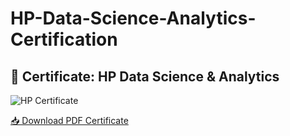 # HP-Data-Science-Analytics-Certification
## 📜 Certificate: HP Data Science & Analytics

![HP Certificate](images/certificate.jpg)

[📥 Download PDF Certificate](./HP%20Data%20Science%20%26%20Analytics%20certificate.pdf)
